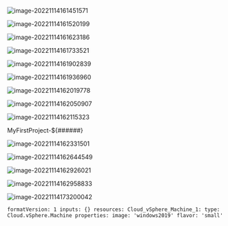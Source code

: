 ![image-20221114161451571](./assets/image-20221114161451571.png)



![image-20221114161520199](./assets/image-20221114161520199.png)

![image-20221114161623186](./assets/image-20221114161623186.png)

![image-20221114161733521](./assets/image-20221114161733521.png)



![image-20221114161902839](./assets/image-20221114161902839.png)



![image-20221114161936960](./assets/image-20221114161936960.png)



![image-20221114162019778](./assets/image-20221114162019778.png)



![image-20221114162050907](./assets/image-20221114162050907.png)



![image-20221114162115323](./assets/image-20221114162115323.png)



MyFirstProject-${######} 

![image-20221114162331501](./assets/image-20221114162331501.png)



![image-20221114162644549](./assets/image-20221114162644549.png)



![image-20221114162926021](./assets/image-20221114162926021.png)



![image-20221114162958833](./assets/image-20221114162958833.png)



![image-20221114173200042](./assets/image-20221114173200042.png)



`formatVersion: 1
inputs: {}
resources:
  Cloud_vSphere_Machine_1:
    type: Cloud.vSphere.Machine
    properties:
      image: 'windows2019'
      flavor: 'small'`





